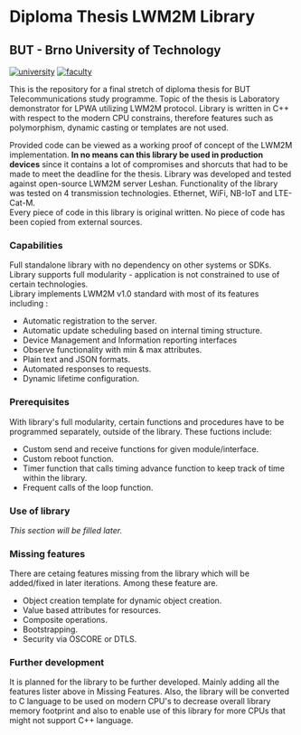 # Diploma Thesis LWM2M Library
## BUT - Brno University of Technology

[![university](https://img.shields.io/badge/university-Brno%20University%20of%20Technology-red.svg)](https://www.vutbr.cz/en/)
[![faculty](https://img.shields.io/badge/faculty-Faculty%20of%20Electrical%20Engineering%20and%20Communication-blue.svg)](https://www.fekt.vutbr.cz/)

This is the repository for a final stretch of diploma thesis for BUT Telecommunications study programme.
Topic of the thesis is Laboratory demonstrator for LPWA utilizing LWM2M protocol. Library is written in C++ with respect to the modern CPU constrains, therefore features such as polymorphism, dynamic casting or templates are not used.

Provided code can be viewed as a working proof of concept of the LWM2M implementation. <strong>In no means can this library be used in production 
devices</strong> since it contains a lot of compromises and shorcuts that had to be made to meet the deadline for the thesis.
Library was developed and tested against open-source LWM2M server Leshan. 
Functionality of the library was tested on 4 transmission technologies. Ethernet, WiFi, NB-IoT and LTE-Cat-M. <br>
Every piece of code in this library is original written. No piece of code has been copied from external sources.

### Capabilities
Full standalone library with no dependency on other systems or SDKs.
Library supports full modularity - application is not constrained to use of certain technologies.<br>
Library implements LWM2M v1.0 standard with most of its features including :
- Automatic registration to the server.
- Automatic update scheduling based on internal timing structure.
- Device Management and Information reporting interfaces
- Observe functionality with min & max attributes.
- Plain text and JSON formats.
- Automated responses to requests.
- Dynamic lifetime configuration.

### Prerequisites
With library's full modularity, certain functions and procedures have to be programmed separately, outside of the library. These fuctions include:
- Custom send and receive functions for given module/interface.
- Custom reboot function.
- Timer function that calls timing advance function to keep track of time within the library.
- Frequent calls of the loop function.

### Use of library
*This section will be filled later.*

### Missing features
There are cetaing features missing from the library which will be added/fixed in later iterations. Among these feature are.
- Object creation template for dynamic object creation.
- Value based attributes for resources.
- Composite operations.
- Bootstrapping.
- Security via OSCORE or DTLS.

### Further development
It is planned for the library to be further developed. Mainly adding all the features lister above in Missing Features. Also, the library will be converted to C language to be used on modern CPU's to decrease overall library memory footprint and also to enable use of this library for more CPUs that might not support C++ language.
